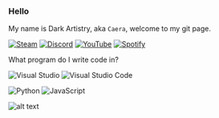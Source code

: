 ### Hello 
My name is Dark Artistry, aka ``Caera``, welcome to my git page.

[![Steam](https://img.shields.io/badge/-Steam-blue)](https://steamcommunity.com/id/Dark_Artistry/) [![Discord](https://img.shields.io/badge/Discord)](https://discordapp.com/users/520882636277809161/)
[![YouTube](https://img.shields.io/badge/YouTube-%23FF0000.svg?logo=YouTube&logoColor=white)](https://www.youtube.com/@Caera) [![Spotify](https://img.shields.io/badge/Spotify)](https://open.spotify.com/playlist/4SGdSnI6cHV7ybgKRntZ9J)

What program do I write code in?

![Visual Studio](https://img.shields.io/badge/Visual%20Studio-5C2D91.svg?style=for-the-badge&logo=visual-studio&logoColor=white) ![Visual Studio Code](https://img.shields.io/badge/Visual%20Studio%20Code-0078d7.svg?style=for-the-badge&logo=visual-studio-code&logoColor=white)

![Python](https://img.shields.io/badge/python-3670A0?style=for-the-badge&logo=python&logoColor=ffdd54) ![JavaScript](https://img.shields.io/badge/javascript-%23323330.svg?style=for-the-badge&logo=javascript&logoColor=%23F7DF1E) 


![alt text](https://github.com/DarkArtistryGH/DarkArtistryGH/blob/main/assets/1234.png)
<!--
**DarkArtistryGH/DarkArtistryGH** is a ✨ _special_ ✨ repository because its `README.md` (this file) appears on your GitHub profile.

Here are some ideas to get you started:

- 🔭 I’m currently working on ...
- 🌱 I’m currently learning ...
- 👯 I’m looking to collaborate on ...
- 🤔 I’m looking for help with ...
- 💬 Ask me about ...
- 📫 How to reach me: ...
- 😄 Pronouns: ...
- ⚡ Fun fact: ...
-->
